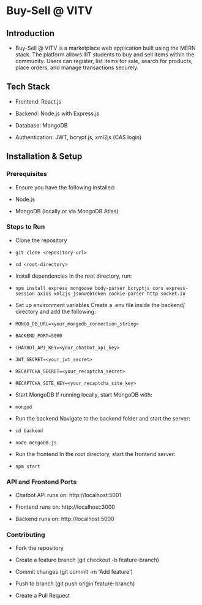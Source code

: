 # Buy-Sell @ VITV

## Introduction

- Buy-Sell @ VITV is a marketplace web application built using the MERN stack. The platform allows IIIT students to buy and sell items within the community. Users can register, list items for sale, search for products, place orders, and manage transactions securely.

## Tech Stack

- Frontend: React.js

- Backend: Node.js with Express.js

- Database: MongoDB

- Authentication: JWT, bcrypt.js, xml2js (CAS login)


## Installation & Setup

### Prerequisites

- Ensure you have the following installed:

- Node.js

- MongoDB (locally or via MongoDB Atlas)

### Steps to Run

- Clone the repository

-     git clone <repository-url>
-     cd <root-directory>

- Install dependencies In the root directory, run:

-     npm install express mongoose body-parser bcryptjs cors express-session axios xml2js jsonwebtoken cookie-parser http socket.io

- Set up environment variables Create a .env file inside the backend/ directory and add the following:

-     MONGO_DB_URL=<your_mongodb_connection_string>
-     BACKEND_PORT=5000
-     CHATBOT_API_KEY=<your_chatbot_api_key>
-     JWT_SECRET=<your_jwt_secret>
-     RECAPTCHA_SECRET=<your_recaptcha_secret>
-     RECAPTCHA_SITE_KEY=<your_recaptcha_site_key>

- Start MongoDB If running locally, start MongoDB with:

-     mongod

- Run the backend Navigate to the backend folder and start the server:

-     cd backend
-     node mongoDB.js

- Run the frontend In the root directory, start the frontend server:

-     npm start

### API and Frontend Ports

- Chatbot API runs on: http://localhost:5001

- Frontend runs on: http://localhost:3000
- Backend runs on: http://localhost:5000

### Contributing

- Fork the repository

- Create a feature branch (git checkout -b feature-branch)

- Commit changes (git commit -m 'Add feature')

- Push to branch (git push origin feature-branch)

- Create a Pull Request
